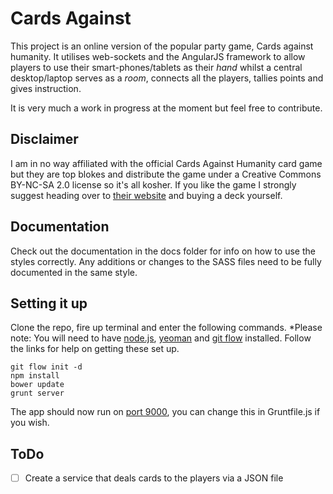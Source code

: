 Cards Against
==========

This project is an online version of the popular party game, Cards against humanity. It utilises web-sockets and the AngularJS framework to allow players to use their smart-phones/tablets as their *hand* whilst a central desktop/laptop serves as a *room*, connects all the players, tallies points and gives instruction.

It is very much a work in progress at the moment but feel free to contribute.

Disclaimer
----------
I am in no way affiliated with the official Cards Against Humanity card game but they are top blokes and distribute the game under a Creative Commons BY-NC-SA 2.0 license so it's all kosher. If you like the game I strongly suggest heading over to [their website](http://cardsagainsthumanity.com) and buying a deck yourself.

Documentation
----------
Check out the documentation in the docs folder for info on how to use the styles correctly. Any additions or changes to the SASS files need to be fully documented in the same style.

Setting it up
----------
Clone the repo, fire up terminal and enter the following commands.
*Please note: You will need to have [node.js](http://nodejs.org/), [yeoman](http://yeoman.io/) and [git flow](https://github.com/nvie/gitflow) installed. Follow the links for help on getting these set up.

```
git flow init -d
npm install
bower update
grunt server
```

The app should now run on [port 9000](http://127.0.0.1:9000), you can change this in Gruntfile.js if you wish.

ToDo
---------

- [ ] Create a service that deals cards to the players via a JSON file